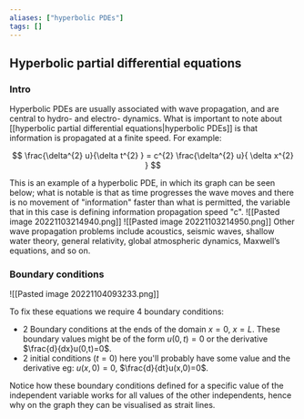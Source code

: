 ```yaml
---
aliases: ["hyperbolic PDEs"]
tags: []
---
```


## Hyperbolic partial differential equations

### Intro

Hyperbolic PDEs are usually associated with wave propagation, and are central to hydro- and electro- dynamics. What is important to note about [[hyperbolic partial differential equations|hyperbolic PDEs]] is that information is propagated at a finite speed. For example:

$$ \frac{\delta^{2} u}{\delta t^{2} } = c^{2} \frac{\delta^{2} u}{ \delta x^{2} } $$

This is an example of a hyperbolic PDE, in which its graph can be seen below; what is notable is that as time progresses the wave moves and there is no movement of "information" faster than what is permitted, the variable that in this case is defining information propagation speed "c".
![[Pasted image 20221103214940.png]]
![[Pasted image 20221103214950.png]]
Other wave propagation problems include acoustics, seismic waves, shallow water theory, general relativity, global atmospheric dynamics, Maxwell’s equations, and so on.

### Boundary conditions

![[Pasted image 20221104093233.png]]

To fix these equations we require 4 boundary conditions:
- 2 Boundary conditions at the ends of the domain $x=0 ,\:x=L$. These boundary values might be of the form $u(0,t)=0$ or the derivative $\frac{d}{dx}u(0,t)=0$.
- 2 initial conditions ($t=0$) here you'll probably have some value and the derivative eg: $u(x,0)=0$, $\frac{d}{dt}u(x,0)=0$.

Notice how these boundary conditions defined for a specific value of the independent variable works for all values of the other independents, hence why on the graph they can be visualised as strait lines.
